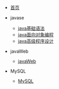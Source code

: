 <!-- dosc/_sidebar.md -->

* [首页](/)

* javase
    * [java基础语法](01_java/Java01/)
    * [java面向对象编程](01_java/java02/)
    * [java高级程序设计](01_java/java03/)

* javaWeb
    * [javaWeb](02_javaWeb/)

* MySQL
    * [MySQL](03_MySQL/)

